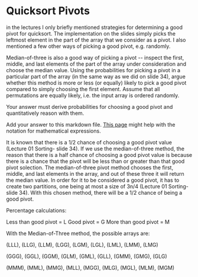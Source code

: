 # Quicksort Pivots

in the lectures I only briefly mentioned strategies for determining a good pivot
for quicksort. The implementation on the slides simply picks the leftmost
element in the part of the array that we consider as a pivot. I also mentioned a
few other ways of picking a good pivot, e.g. randomly.

Median-of-three is also a good way of picking a pivot -- inspect the first,
middle, and last elements of the part of the array under consideration and
choose the median value. Using the probabilities for picking a pivot in a
particular part of the array (in the same way as we did on slide 34), argue
whether this method is more or less (or equally) likely to pick a good pivot
compared to simply choosing the first element. Assume that all permutations are
equally likely, i.e. the input array is ordered randomly.

Your answer must derive probabilities for choosing a good pivot and
quantitatively reason with them.

Add your answer to this markdown file. [This
page](https://docs.github.com/en/get-started/writing-on-github/working-with-advanced-formatting/writing-mathematical-expressions)
might help with the notation for mathematical expressions.

It is known that there is a 1/2 chance of choosing a good pivot value (Lecture 01 Sorting- slide 34). If we use the median-of-three method, the reason that there is a half chance of choosing a good pivot value is because there is a chance that the pivot will be less than or greater than that good pivot solection. The median-of-three pivot method chooses the first, middle, and last elements in the array, and out of these three it will return the median value. In order for it to be considered a good pivot, it has to create two partitions, one being at most a size of 3n/4 (Lecture 01 Sorting- slide 34). With this chosen method, there will be a 1/2 chance of being a good pivot. 

Percentage calculations:

Less than good pivot = L
Good pivot = G
More than good pivot = M

With the Median-of-Three method, the possible arrays are:

(LLL), (LLG), (LLM), (LGG), (LGM), (LGL), (LML), (LMM), (LMG)

(GGG), (GGL), (GGM), (GLM), (GML), (GLL), (GMM), (GMG), (GLG)

(MMM), (MML), (MMG), (MLL), (MGG), (MLG), (MGL), (MLM), (MGM)


